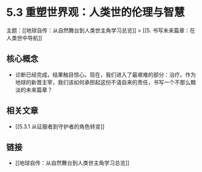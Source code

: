 # 5.3 重塑世界观：人类世的伦理与智慧

主题：[[地球自传：从自然舞台到人类世主角学习总览]] > [[5. 书写未来篇章：在人类世中导航]]

## 核心概念

- 诊断已经完成，结果触目惊心。现在，我们进入了最艰难的部分：治疗。作为地球的新晋主宰，我们该如何承担起这份不请自来的责任，书写一个不那么黯淡的未来篇章？

## 相关文章

- [[5.3.1 从征服者到守护者的角色转变]]

## 链接

- [[地球自传：从自然舞台到人类世主角学习总览]]
